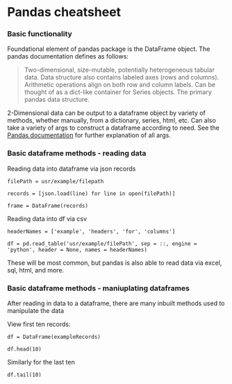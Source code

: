 # Pandas cheatsheet

### Basic functionality

Foundational element of pandas package is the DataFrame object. The pandas documentation defines as follows:
>Two-dimensional, size-mutable, potentially heterogeneous tabular data. Data structure also contains labeled axes (rows and columns). Arithmetic operations align on both row and column labels. Can be thought of as a dict-like container for Series objects. The primary pandas data structure.

2-Dimensional data can be output to a dataframe object by variety of methods, whether manually, from 
a dictionary, series, html, etc. Can also take a variety of args to construct a dataframe according to need. See the [Pandas documentation](https://pandas.pydata.org/docs/reference/api/pandas.DataFrame.html) for further explanation of all args.

### Basic dataframe methods - reading data

Reading data into dataframe via json records

`filePath = usr/example/filepath`

`records = [json.load(line) for line in open(filePath)]`

`frame = DataFrame(records)`


Reading data into df via csv

`headerNames = ['example', 'headers', 'for', 'columns']`

`df = pd.read_table('usr/example/filePath', sep = ::, engine = 'python', header = None, names = headerNames)`


These will be most common, but pandas is also able to read data via excel, sql, html, and more.

### Basic dataframe methods - maniuplating dataframes

After reading in data to a dataframe, there are many inbuilt methods used to manipulate the data

View first ten records:

`df = DataFrame(exampleRecords)`

`df.head(10)`

Similarly for the last ten

`df.tail(10)`







